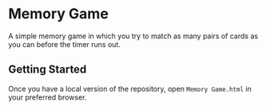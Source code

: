 # Memory Game
A simple memory game in which you try to match as many pairs of cards as you can before the timer runs out.
## Getting Started
Once you have a local version of the repository, open ```Memory Game.html``` in your preferred browser.

